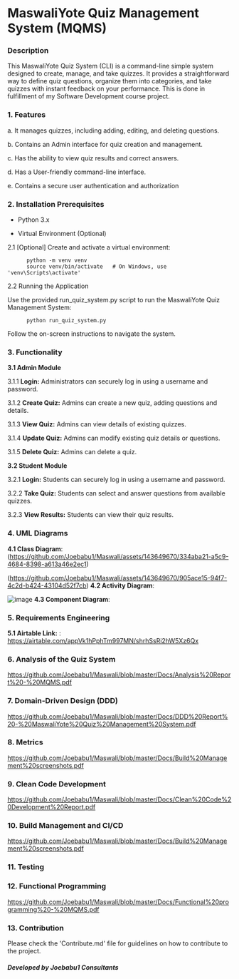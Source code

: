 # **MaswaliYote Quiz Management System (MQMS)**

### Description

This MaswaliYote Quiz System (CLI) is a command-line simple system designed to create, manage, and take quizzes. It provides a straightforward way to define quiz questions, organize them into categories, and take quizzes with instant feedback on your performance. This is done in fulfillment of my Software Development course project.

### 1. Features

a. It manages quizzes, including adding, editing, and deleting questions.

b. Contains an Admin interface for quiz creation and management.

c. Has the ability to view quiz results and correct answers.

d. Has a User-friendly command-line interface.

e. Contains a secure user authentication and authorization

### 2. Installation Prerequisites

+ Python 3.x

+ Virtual Environment (Optional)

2.1 [Optional] Create and activate a virtual environment:

          python -m venv venv
          source venv/bin/activate   # On Windows, use 'venv\Scripts\activate'

2.2 Running the Application

Use the provided run_quiz_system.py script to run the MaswaliYote Quiz Management System:

          python run_quiz_system.py

Follow the on-screen instructions to navigate the system.

### 3. Functionality

**3.1 Admin Module**

3.1.1 **Login:** Administrators can securely log in using a username and password.
     
3.1.2 **Create Quiz:** Admins can create a new quiz, adding questions and details.
     
3.1.3 **View Quiz:** Admins can view details of existing quizzes.
     
3.1.4 **Update Quiz:** Admins can modify existing quiz details or questions.
     
3.1.5 **Delete Quiz:** Admins can delete a quiz.

**3.2 Student Module**

3.2.1 **Login:** Students can securely log in using a username and password.
     
3.2.2 **Take Quiz:** Students can select and answer questions from available quizzes.
     
3.2.3 **View Results:** Students can view their quiz results.

### 4. UML Diagrams

**4.1 Class Diagram**:      (https://github.com/Joebabu1/Maswali/assets/143649670/334aba21-a5c9-4684-8398-a613a46e2ec1)


 (https://github.com/Joebabu1/Maswali/assets/143649670/905ace15-94f7-4c2d-b424-43104d52f7cb)
**4.2 Activity Diagram**:    



![image](https://github.com/Joebabu1/Maswali/assets/143649670/a4f38899-b326-4edb-b968-b5692b23cfce) 
**4.3 Component Diagram**:


### 5. Requirements Engineering
   
**5.1 Airtable Link:** :     https://airtable.com/appVk1hPphTm997MN/shrhSsRi2hW5Xz6Qx

### 6. Analysis of the Quiz System
 
https://github.com/Joebabu1/Maswali/blob/master/Docs/Analysis%20Report%20-%20MQMS.pdf

### 7. Domain-Driven Design (DDD)

https://github.com/Joebabu1/Maswali/blob/master/Docs/DDD%20Report%20-%20MaswaliYote%20Quiz%20Management%20System.pdf

### 8. Metrics

https://github.com/Joebabu1/Maswali/blob/master/Docs/Build%20Management%20screenshots.pdf 

### 9. Clean Code Development

https://github.com/Joebabu1/Maswali/blob/master/Docs/Clean%20Code%20Development%20Report.pdf

### 10. Build Management and CI/CD

https://github.com/Joebabu1/Maswali/blob/master/Docs/Build%20Management%20screenshots.pdf

### 11. Testing


### 12. Functional Programming

https://github.com/Joebabu1/Maswali/blob/master/Docs/Functional%20programming%20-%20MQMS.pdf

### 13. Contribution

Please check the 'Contribute.md' file for guidelines on how to contribute to the project.

  ##### Developed by Joebabu1 Consultants
